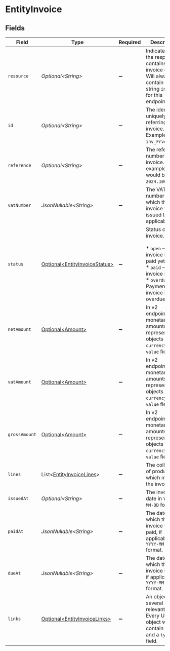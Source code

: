 # EntityInvoice


## Fields

| Field                                                                                                                                            | Type                                                                                                                                             | Required                                                                                                                                         | Description                                                                                                                                      | Example                                                                                                                                          |
| ------------------------------------------------------------------------------------------------------------------------------------------------ | ------------------------------------------------------------------------------------------------------------------------------------------------ | ------------------------------------------------------------------------------------------------------------------------------------------------ | ------------------------------------------------------------------------------------------------------------------------------------------------ | ------------------------------------------------------------------------------------------------------------------------------------------------ |
| `resource`                                                                                                                                       | *Optional\<String>*                                                                                                                              | :heavy_minus_sign:                                                                                                                               | Indicates that the response contains an invoice object.<br/>Will always contain the string `invoice` for this endpoint.                          | invoice                                                                                                                                          |
| `id`                                                                                                                                             | *Optional\<String>*                                                                                                                              | :heavy_minus_sign:                                                                                                                               | The identifier uniquely referring to this invoice. Example: `inv_FrvewDA3Pr`.                                                                    |                                                                                                                                                  |
| `reference`                                                                                                                                      | *Optional\<String>*                                                                                                                              | :heavy_minus_sign:                                                                                                                               | The reference number of the invoice. An example value would be: `2024.10000`.                                                                    |                                                                                                                                                  |
| `vatNumber`                                                                                                                                      | *JsonNullable\<String>*                                                                                                                          | :heavy_minus_sign:                                                                                                                               | The VAT number to which the invoice was issued to, if applicable.                                                                                |                                                                                                                                                  |
| `status`                                                                                                                                         | [Optional\<EntityInvoiceStatus>](../../models/components/EntityInvoiceStatus.md)                                                                 | :heavy_minus_sign:                                                                                                                               | Status of the invoice.<br/><br/>* `open` — The invoice is not paid yet.<br/>* `paid` — The invoice is paid.<br/>* `overdue` — Payment of the invoice is overdue. |                                                                                                                                                  |
| `netAmount`                                                                                                                                      | [Optional\<Amount>](../../models/components/Amount.md)                                                                                           | :heavy_minus_sign:                                                                                                                               | In v2 endpoints, monetary amounts are represented as objects with a `currency` and `value` field.                                                |                                                                                                                                                  |
| `vatAmount`                                                                                                                                      | [Optional\<Amount>](../../models/components/Amount.md)                                                                                           | :heavy_minus_sign:                                                                                                                               | In v2 endpoints, monetary amounts are represented as objects with a `currency` and `value` field.                                                |                                                                                                                                                  |
| `grossAmount`                                                                                                                                    | [Optional\<Amount>](../../models/components/Amount.md)                                                                                           | :heavy_minus_sign:                                                                                                                               | In v2 endpoints, monetary amounts are represented as objects with a `currency` and `value` field.                                                |                                                                                                                                                  |
| `lines`                                                                                                                                          | List\<[EntityInvoiceLines](../../models/components/EntityInvoiceLines.md)>                                                                       | :heavy_minus_sign:                                                                                                                               | The collection of products which make up the invoice.                                                                                            |                                                                                                                                                  |
| `issuedAt`                                                                                                                                       | *Optional\<String>*                                                                                                                              | :heavy_minus_sign:                                                                                                                               | The invoice date in `YYYY-MM-DD` format.                                                                                                         |                                                                                                                                                  |
| `paidAt`                                                                                                                                         | *JsonNullable\<String>*                                                                                                                          | :heavy_minus_sign:                                                                                                                               | The date on which the invoice was paid, if applicable, in `YYYY-MM-DD` format.                                                                   |                                                                                                                                                  |
| `dueAt`                                                                                                                                          | *JsonNullable\<String>*                                                                                                                          | :heavy_minus_sign:                                                                                                                               | The date on which the invoice is due, if applicable, in `YYYY-MM-DD` format.                                                                     |                                                                                                                                                  |
| `links`                                                                                                                                          | [Optional\<EntityInvoiceLinks>](../../models/components/EntityInvoiceLinks.md)                                                                   | :heavy_minus_sign:                                                                                                                               | An object with several relevant URLs. Every URL object will contain an `href` and a `type` field.                                                |                                                                                                                                                  |